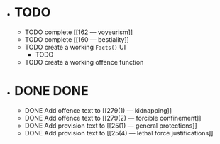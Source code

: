 - # TODO
	- TODO complete [[162 — voyeurism]]
	- TODO complete [[160 — bestiality]]
	- TODO create a working ``Facts()`` UI
		- TODO
	- TODO create a working offence function
- # DONE DONE
	- DONE Add offence text to [[279(1) — kidnapping]]
	- DONE Add offence text to [[279(2) — forcible confinement]]
	- DONE Add provision text to [[25(1) — general protections]]
	- DONE Add provision text to [[25(4) — lethal force justifications]]